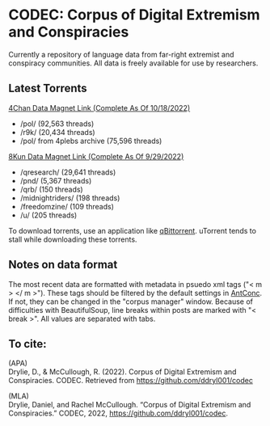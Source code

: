 # CODEC: Corpus of Digital Extremism and Conspiracies
Currently a repository of language data from far-right extremist and conspiracy communities. All data is freely available for use by researchers.

## Latest Torrents

[4Chan Data Magnet Link (Complete As Of 10/18/2022)](https://tinyurl.com/bp64avsz)  
   - /pol/ (92,563 threads)  
   - /r9k/ (20,434 threads) 
   - /pol/ from 4plebs archive (75,596 threads)
   
[8Kun Data Magnet Link (Complete As Of 9/29/2022)](https://tinyurl.com/2v5z4s4r)   
   - /qresearch/ (29,641 threads)  
   - /pnd/ (5,367 threads)  
   - /qrb/ (150 threads)  
   - /midnightriders/ (198 threads)  
   - /freedomzine/ (109 threads)  
   - /u/ (205 threads)  

To download torrents, use an application like [qBittorrent](https://www.qbittorrent.org/download.php). uTorrent tends to stall while downloading these torrents. 

## Notes on data format

The most recent data are formatted with metadata in psuedo xml tags ("< m > </ m >"). 
These tags should be filtered by the default settings in [AntConc](https://www.laurenceanthony.net/software/antconc/). If not, they can be changed in the "corpus manager" window.
Because of difficulties with BeautifulSoup, line breaks within posts are marked with "< break >".
All values are separated with tabs.

## To cite: 

(APA)  
Drylie, D., & McCullough, R. (2022). Corpus of Digital Extremism and Conspiracies. CODEC. Retrieved from https://github.com/ddryl001/codec

(MLA)  
Drylie, Daniel, and Rachel McCullough. “Corpus of Digital Extremism and Conspiracies.” CODEC, 2022, https://github.com/ddryl001/codec. 
